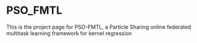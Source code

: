 # PSO_FMTL
This is the project page for PSO-FMTL, a Particle Sharing online federated multitask learning framework for kernel regression
